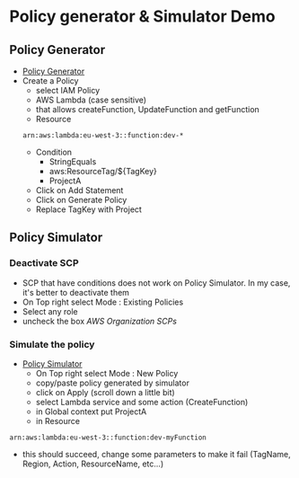 # Policy generator & Simulator Demo

## Policy Generator

* [Policy Generator](https://awspolicygen.s3.amazonaws.com/policygen.html)
* Create a Policy 
  * select IAM Policy
  * AWS Lambda (case sensitive) 
  * that allows createFunction, UpdateFunction and getFunction
  * Resource 
  ```
  arn:aws:lambda:eu-west-3::function:dev-*
  ```
  * Condition
    * StringEquals
    * aws:ResourceTag/${TagKey}
    * ProjectA
  * Click on Add Statement
  * Click on Generate Policy
  * Replace TagKey with Project

## Policy Simulator

### Deactivate SCP

* SCP that have conditions does not work on Policy Simulator. In my case, it's better to deactivate them
* On Top right select Mode : Existing Policies
* Select any role
* uncheck the box *AWS Organization SCPs*

### Simulate the policy

* [Policy Simulator](https://policysim.aws.amazon.com/)
  * On Top right select Mode : New Policy
  * copy/paste policy generated by simulator
  * click on Apply (scroll down a little bit)
  * select Lambda service and some action (CreateFunction)
  * in Global context put ProjectA
  * in Resource
    
```
arn:aws:lambda:eu-west-3::function:dev-myFunction
```
  * this should succeed, change some parameters to make it fail (TagName, Region, Action, ResourceName, etc...)

